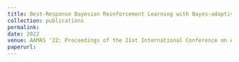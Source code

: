 ```yaml
---
title: Best-Response Bayesian Reinforcement Learning with Bayes-adaptive POMDPs for Centaurs
collection: publications
permalink: 
date: 2022
venue: AAMAS '22: Proceedings of the 21st International Conference on Autonomous Agents and Multiagent Systems
paperurl: 
---
```


